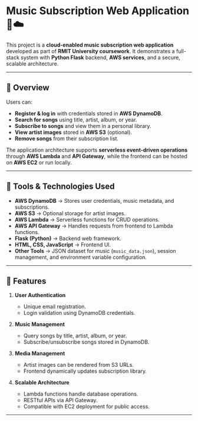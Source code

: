 # Music Subscription Web Application 🎵☁️

This project is a **cloud-enabled music subscription web application** developed as part of **RMIT University coursework**. It demonstrates a full-stack system with **Python Flask** backend, **AWS services**, and a secure, scalable architecture.

---

## 🌟 Overview

Users can:
- **Register & log in** with credentials stored in **AWS DynamoDB**.
- **Search for songs** using title, artist, album, or year.
- **Subscribe to songs** and view them in a personal library.
- **View artist images** stored in **AWS S3** (optional).
- **Remove songs** from their subscription list.

The application architecture supports **serverless event-driven operations** through **AWS Lambda** and **API Gateway**, while the frontend can be hosted on **AWS EC2** or run locally.

---

## 🔧 Tools & Technologies Used

- **AWS DynamoDB** → Stores user credentials, music metadata, and subscriptions.
- **AWS S3** → Optional storage for artist images.
- **AWS Lambda** → Serverless functions for CRUD operations.
- **AWS API Gateway** → Handles requests from frontend to Lambda functions.
- **Flask (Python)** → Backend web framework.
- **HTML, CSS, JavaScript** → Frontend UI.
- **Other Tools** → JSON dataset for music (`music_data.json`), session management, and environment variable configuration.

---

## 🚀 Features

1. **User Authentication**
   - Unique email registration.
   - Login validation using DynamoDB credentials.

2. **Music Management**
   - Query songs by title, artist, album, or year.
   - Subscribe/unsubscribe songs stored in DynamoDB.

3. **Media Management**
   - Artist images can be rendered from S3 URLs.
   - Frontend dynamically updates subscription library.

4. **Scalable Architecture**
   - Lambda functions handle database operations.
   - RESTful APIs via API Gateway.
   - Compatible with EC2 deployment for public access.

---


